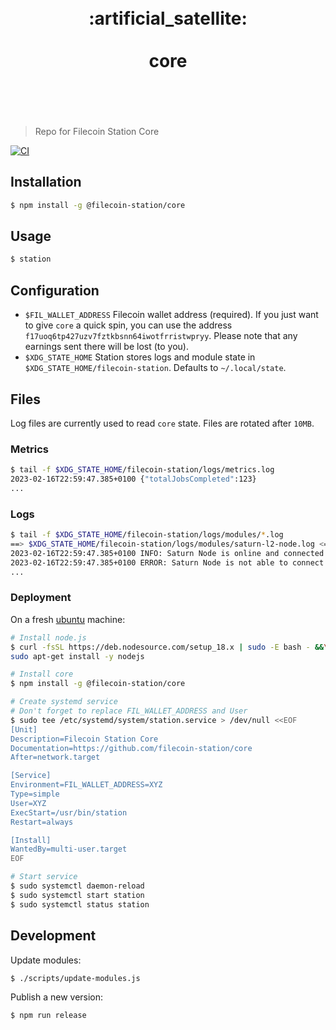<h1 align="center">
	<br>
	 :artificial_satellite: 
	<br>
	<br>
	core
	<br>
	<br>
	<br>
</h1>

> Repo for Filecoin Station Core

[![CI](https://github.com/filecoin-station/core/actions/workflows/ci.yml/badge.svg)](https://github.com/filecoin-station/core/actions/workflows/ci.yml)

## Installation

```bash
$ npm install -g @filecoin-station/core
```

## Usage

```bash
$ station
```

## Configuration

- `$FIL_WALLET_ADDRESS` Filecoin wallet address (required). If you just want
to give `core` a quick spin, you can use the address
`f17uoq6tp427uzv7fztkbsnn64iwotfrristwpryy`. Please note that any earnings
sent there will be lost (to you).
- `$XDG_STATE_HOME` Station stores logs and module state in
`$XDG_STATE_HOME/filecoin-station`. Defaults to `~/.local/state`.

## Files

Log files are currently used to read `core` state. Files are rotated after
`10MB`.

### Metrics

```bash
$ tail -f $XDG_STATE_HOME/filecoin-station/logs/metrics.log
2023-02-16T22:59:47.385+0100 {"totalJobsCompleted":123}
...
```

### Logs

```bash
$ tail -f $XDG_STATE_HOME/filecoin-station/logs/modules/*.log
==> $XDG_STATE_HOME/filecoin-station/logs/modules/saturn-l2-node.log <==
2023-02-16T22:59:47.385+0100 INFO: Saturn Node is online and connected to 9 peers
2023-02-16T22:59:47.385+0100 ERROR: Saturn Node is not able to connect to the network
...
```

### Deployment

On a fresh [ubuntu](https://ubuntu.com/) machine:

```bash
# Install node.js
$ curl -fsSL https://deb.nodesource.com/setup_18.x | sudo -E bash - &&\
sudo apt-get install -y nodejs

# Install core
$ npm install -g @filecoin-station/core

# Create systemd service
# Don't forget to replace FIL_WALLET_ADDRESS and User
$ sudo tee /etc/systemd/system/station.service > /dev/null <<EOF
[Unit]
Description=Filecoin Station Core
Documentation=https://github.com/filecoin-station/core
After=network.target

[Service]
Environment=FIL_WALLET_ADDRESS=XYZ
Type=simple
User=XYZ
ExecStart=/usr/bin/station
Restart=always

[Install]
WantedBy=multi-user.target
EOF

# Start service
$ sudo systemctl daemon-reload
$ sudo systemctl start station
$ sudo systemctl status station
```

## Development

Update modules:

```bash
$ ./scripts/update-modules.js
```

Publish a new version:

```bash
$ npm run release
```